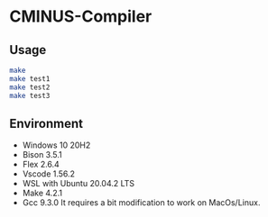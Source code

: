 # CMINUS-Compiler
## Usage
```bash
make
make test1
make test2
make test3
```
## Environment
* Windows 10 20H2
* Bison 3.5.1
* Flex 2.6.4
* Vscode 1.56.2
* WSL with Ubuntu 20.04.2 LTS 
* Make 4.2.1
* Gcc 9.3.0
It requires a bit modification to work on MacOs/Linux.
